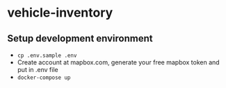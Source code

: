 # vehicle-inventory

## Setup development environment
* `cp .env.sample .env`
* Create account at mapbox.com, generate your free mapbox token and put in .env file
* `docker-compose up`